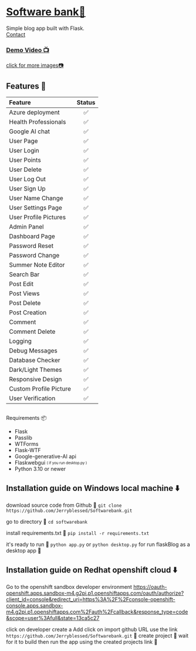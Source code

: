 # [Software bank📜](http://softwarebank-git-jerryblessed-dev.apps.sandbox-m4.g2pi.p1.openshiftapps.com/)

Simple blog app built with Flask.
<br/>
[Contact](mailto:jeremiah.ope@stu.cu.edu.ng)<br/>

### [Demo Video 📺](https://youtu.be/-vv_lLoM-lI)



[click for more images📷](https://github.com/Jerryblessed/Softwarebank/tree/master/images)

## Features 💫

| Feature                | Status |
| :--------------------- | :----: |
| Azure deployment       |   ✅    |
| Health Professionals   |   ✅    |
| Google AI chat         |   ✅    |
| User Page              |   ✅    |
| User Login             |   ✅    |
| User Points            |   ✅    |
| User Delete            |   ✅    |
| User Log Out           |   ✅    |
| User Sign Up           |   ✅    |
| User Name Change       |   ✅    |
| User Settings Page     |   ✅    |
| User Profile Pictures  |   ✅    |
| Admin Panel            |   ✅    |
| Dashboard Page         |   ✅    |
| Password Reset         |   ✅    |
| Password Change        |   ✅    |
| Summer Note Editor     |   ✅    |
| Search Bar             |   ✅    |
| Post Edit              |   ✅    |
| Post Views             |   ✅    |
| Post Delete            |   ✅    |
| Post Creation          |   ✅    |
| Comment                |   ✅    |
| Comment Delete         |   ✅    |
| Logging                |   ✅    |
| Debug Messages         |   ✅    |
| Database Checker       |   ✅    |
| Dark/Light Themes      |   ✅    |
| Responsive Design      |   ✅    |
| Custom Profile Picture |   ✅    |
| User Verification      |   ✅    |

##
 Requirements 📦

- Flask
- Passlib
- WTForms
- Flask-WTF
- Google-generative-AI api
- Flaskwebgui <sub><sup>( if you run desktop.py )</sup></sub>
- Python 3.10 or newer

## Installation guide on Windows local machine ⬇️

download source code from Github 💾
`git clone https://github.com/Jerryblessed/Softwarebank.git`

go to directory 📁
`cd softwarebank`

install requirements.txt 🔽
`pip install -r requirements.txt`

it's ready to run 🎉
`python app.py`
or
`python desktop.py`
for run flaskBlog as a desktop app 💯
## Installation guide on Redhat openshift cloud ⬇️

Go to the openshift sandbox developer environment https://oauth-openshift.apps.sandbox-m4.g2pi.p1.openshiftapps.com/oauth/authorize?client_id=console&redirect_uri=https%3A%2F%2Fconsole-openshift-console.apps.sandbox-m4.g2pi.p1.openshiftapps.com%2Fauth%2Fcallback&response_type=code&scope=user%3Afull&state=13ca5c27

click on developer
create a Add
click on import github URL use the link ` https://github.com/Jerryblessed/Softwarebank.git ` 💾
create project 📁
wait for it to build then run the app using the created projects link 💯

